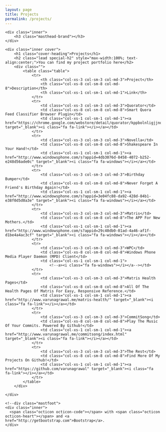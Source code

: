 ```yaml
---
layout: page
title: Projects
permalink: /projects/
---
```


<div class="cover-container">

    <div class="inner">
        <h3 class="masthead-brand"></h3>
    </div>

    <div class="inner cover">
        <h1 class="cover-heading">Projects</h1>
        <h2 class="lead special-h2" style="max-width:100%; text-align:center;">You can find my project portfolio here</h2>
        <div class="">
            <table class="table">
                <tr>
                    <th class="col-xs-3 col-sm-3 col-md-3">Project</th>
                    <th class="col-xs-8 col-sm-8 col-md-8">Description</th>
                    <th class="col-xs-1 col-sm-1 col-md-1">Link</th>
                </tr>
                <tr>
                    <td class="col-xs-3 col-sm-3 col-md-3">Quorator</td>
                    <td class="col-xs-8 col-sm-8 col-md-8">Smart Quora Feed Classifier Browser Plugin</td>
                    <td class="col-xs-1 col-sm-1 col-md-1"><a href="https://chrome.google.com/webstore/detail/quorator/kppbolnligjjnokjhainblhdpbobcbgb" target="_blank"><i class="fa fa-link"></i></a></td>
                </tr>
                <tr>
                    <td class="col-xs-3 col-sm-3 col-md-3">Novella</td>
                    <td class="col-xs-8 col-sm-8 col-md-8">Shakespeare In Your Hand!</td>
                    <td class="col-xs-1 col-sm-1 col-md-1"><a href="http://www.windowsphone.com/s?appid=4db3076d-8458-4072-b252-e248d56ade0c" target="_blank"><i class="fa fa-windows"></i></a></td>
                </tr>
                <tr>
                    <td class="col-xs-3 col-sm-3 col-md-3">Birthday Bumper</td>
                    <td class="col-xs-8 col-sm-8 col-md-8">Never Forget A Friend's Birthday Again!</td>
                    <td class="col-xs-1 col-sm-1 col-md-1"><a href="http://www.windowsphone.com/s?appid=3e04fc88-da92-428d-84b1-e38f0d5d0a3e" target="_blank"><i class="fa fa-windows"></i></a></td>
                </tr>
                <tr>
                    <td class="col-xs-3 col-sm-3 col-md-3">Matris</td>
                    <td class="col-xs-8 col-sm-8 col-md-8">The APP For New Mothers.</td>
                    <td class="col-xs-1 col-sm-1 col-md-1"><a href="http://www.windowsphone.com/s?appid=29c40db0-01ad-4a46-af1f-d1be4a4ac3cf" target="_blank"><i class="fa fa-windows"></i></a></td>
                </tr>
                <tr>
                    <td class="col-xs-3 col-sm-3 col-md-3">WPC</td>
                    <td class="col-xs-8 col-sm-8 col-md-8">Windows Phone Media Player Daemon (MPD) Client</td>
                    <td class="col-xs-1 col-sm-1 col-md-1">
                        <!--a><i class="fa fa-windows"></i></a--></td>
                </tr>
                <tr>
                    <td class="col-xs-3 col-sm-3 col-md-3">Matris Health Pages</td>
                    <td class="col-xs-8 col-sm-8 col-md-8">All Of The Health Pages Of Matris For Easy, Responsive Reference.</td>
                    <td class="col-xs-1 col-sm-1 col-md-1"><a href="http://www.varunagrawal.me/matris-health/" target="_blank"><i class="fa fa-link"></i></a></td>
                </tr>
                <tr>
                    <td class="col-xs-3 col-sm-3 col-md-3">CommitSong</td>
                    <td class="col-xs-8 col-sm-8 col-md-8">Play The Music Of Your Commits. Powered By Github!</td>
                    <td class="col-xs-1 col-sm-1 col-md-1"><a href="http://www.varunagrawal.me/commitsong/index.html" target="_blank"><i class="fa fa-link"></i></a></td>
                </tr>
                <tr>
                    <td class="col-xs-3 col-sm-3 col-md-3">The Rest</td>
                    <td class="col-xs-8 col-sm-8 col-md-8">Find More Of My Projects On Github!</td>
                    <td class="col-xs-1 col-sm-1 col-md-1"><a href="https://github.com/varunagrawal" target="_blank"><i class="fa fa-link"></i></a></td>
                </tr>
            </table>
        </div>

    </div>

    <!--div class="mastfoot">
    <div class="inner">
      <span class="octicon octicon-code"></span> with <span class="octicon octicon-heart"></span> and <a href="http://getbootstrap.com">Bootstrap</a>.
    </div>
</div-->

